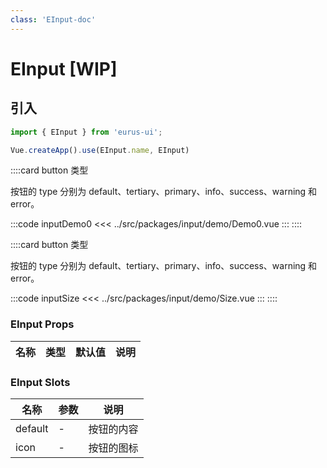 ```yaml
---
class: 'EInput-doc'
---
```

# EInput [WIP]

## 引入

```javascript
import { EInput } from 'eurus-ui';

Vue.createApp().use(EInput.name, EInput)
```

::::card button 类型

按钮的 type 分别为 default、tertiary、primary、info、success、warning 和 error。

:::code inputDemo0
<<< ../src/packages/input/demo/Demo0.vue
:::
::::


::::card button 类型

按钮的 type 分别为 default、tertiary、primary、info、success、warning 和 error。

:::code inputSize
<<< ../src/packages/input/demo/Size.vue
:::
::::


### EInput Props

| 名称 | 类型 | 默认值 | 说明 |
| --- | --- | --- | --- |



###  EInput Slots

| 名称    | 参数 | 说明       |
| ------- | ---- | ---------- |
| default | -    | 按钮的内容 |
| icon    | -    | 按钮的图标 |
